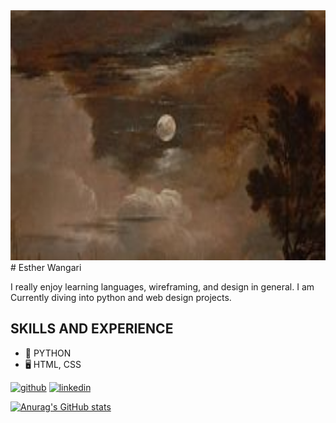 
<img src = "https://github.com/esskare/esskare/blob/main/tuj.jpg" height="400" width = "650" />
# Esther Wangari

I really enjoy learning languages, wireframing, and design in general. I am Currently diving into python and web design projects.

## SKILLS AND EXPERIENCE

* 🤖 PYTHON
* 🖥️ HTML, CSS

[<img src='https://cdn.jsdelivr.net/npm/simple-icons@3.0.1/icons/github.svg' alt='github' height='40'>](https://github.com/esskare)  [<img src='https://cdn.jsdelivr.net/npm/simple-icons@3.0.1/icons/linkedin.svg' alt='linkedin' height='40'>](https://www.linkedin.com/in/linkedin.com/in/esther-mbiriri/)  

[![Anurag's GitHub stats](https://github-readme-stats.vercel.app/api?username=esskare)](https://github.com/anuraghazra/github-readme-stats)

